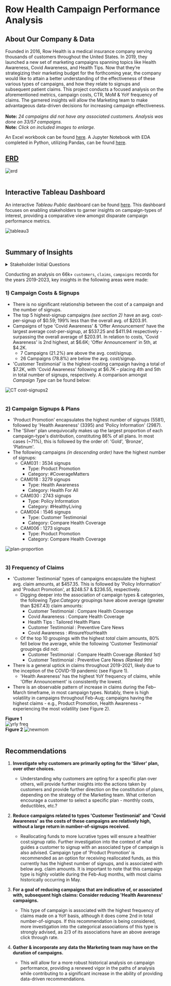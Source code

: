 # Row Health Campaign Performance Analysis

## About Our Company & Data
Founded in 2016, Row Health is a medical insurance company serving thousands of customers throughout the United States. In 2019, they launched a new set of marketing campaigns spanning topics like Health Awareness, Covid Awareness, and Health Tips. Now that they’re strategizing their marketing budget for the forthcoming year, the company would like to attain a better understanding of the effectiveness of these various types of campaigns, and how they relate to signups and subsequent patient claims. This project conducts a focused analysis on the aforementioned metrics, campaign costs, CTR, MoM & YoY frequency of claims. The garnered insights will allow the Marketing team to make advantageous data-driven decisions for increasing campaign effectiveness. 
</br></br>
**Note:** *24 campaigns did not have any associated customers. Analysis was done on 33/57 campaigns.*
</br>
**Note:** *Click on included images to enlarge.*

An Excel workbook can be found [here](https://github.com/tseales/rowhealth-campaign-analysis/blob/f4ac1220566dfc81dff4621e1ab8e0c0d74618e0/artifacts/Row%20Health%20Data.xlsx). A Jupyter Notebook with EDA completed in Python, utilizing Pandas, can be found [here](https://github.com/tseales/rowhealth-campaign-analysis/blob/c99580226f8eecbb4127696215eb2edf0f78d7ea/artifacts/rowhealth-camp-performance-eda.ipynb).

## [ERD](https://github.com/tseales/rowhealth-campaign-analysis/blob/f4ac1220566dfc81dff4621e1ab8e0c0d74618e0/artifacts/ERD.md)
![erd](https://github.com/user-attachments/assets/e580f84c-ac7d-4f61-b841-08d1a31ef322)
</br></br>

## Interactive Tableau Dashboard
An interactive *Tableau Public* dashboard can be found [here](https://public.tableau.com/views/RowHealthCampaigns/Dashboard2?:language=en-US&:sid=&:redirect=auth&:display_count=n&:origin=viz_share_link). This dashboard focuses on enabling stakeholders to garner insights on campaign-types of interest, providing a comparative view amongst disparate campaign performance metrics. 

![tableau3](https://github.com/user-attachments/assets/15edad38-e8cd-40b3-afaa-80fa40f3f314)
</br></br>

## Summary of Insights
<details>
<summary>Stakeholder Initial Questions</summary>
  1. How does the cost of a campaign relate to the number of signups?</br> 
  2. Which campaigns resulted in the highest number of signups?</br>
  3. How does the type of campaign correlate with the type of plan chosen?</br>
  4. What do claims look like for customers acquired through certain campaign groupings?
</details>

Conducting an analysis on 66k+ `customers`, `claims`, `campaigns` records for the years 2019-2023, key insights in the following areas were made:
### 1) Campaign Costs & Signups
- There is no significant relationship between the cost of a campaign and the number of signups.
- The top 5 highest-signup campaigns *(see section 2)* have an avg. cost-per-signup of $0.59; 199% less than the overall avg. of $203.91.
- Campaigns of type 'Covid Awareness' & 'Offer Announcement' have the largest average cost-per-signup, at $537.25 and $411.94 respectively - surpassing the overall average of $203.91. In relation to costs, 'Covid Awareness' is 2nd highest, at $6.6K; 'Offer Announcement' in 5th, at $4.2K.
  - 7 Campaigns (21.2%) are above the avg. cost/signup.
  - 26 Campaigns (78.8%) are below the avg. cost/signup.
- 'Customer Testimonial' is the highest-costing campaign having a total of $7.2K, with 'Covid Awareness' following at $6.7K &ndash; placing 4th and 5th in total number of signups, respectively. A comparison amongst *Campaign Type* can be found below:

![CT cost-signups2](https://github.com/user-attachments/assets/37feba54-d356-4c17-8dd0-8718a62b5fa1)
</br></br>

### 2) Campaign Signups & Plans
- 'Product Promotion' encapsulates the highest number of signups (5581), followed by 'Health Awareness' (3395) and 'Policy Information' (2987).
- The 'Silver' plan unequivocally makes up the largest proportion of each campaign-type's distribution, constituting 86% of all plans. In most cases (~71%), this is followed by the order of: 'Gold', 'Bronze', 'Platinum'.
- The following campaigns *(in descending order)* have the highest number of signups:
  - CAM031 : 3534 signups
    - Type: Product Promotion
    - Category: #CoverageMatters
  - CAM018 : 3279 signups
    - Type: Health Awareness
    - Category: Health For All
  - CAM030 : 2743 signups
    - Type: Policy Information
    - Category: #HealthyLiving
  - CAM004 : 1546 signups
    - Type: Customer Testimonial
    - Category: Compare Health Coverage
  - CAM006 : 1273 signups
    - Type: Product Promotion
    - Category: Compare Health Coverage

![plan-proportion](https://github.com/user-attachments/assets/7e8e1c6c-4c5f-4af8-ac75-e75d7b4cceae)
</br></br>

### 3) Frequency of Claims
- 'Customer Testimonial' types of campaigns encapsulate the highest avg. claim amounts, at $457.35. This is followed by 'Policy Information' and 'Product Promotion', at $248.57 & $236.55, respectively.
  - Digging deeper into the association of campaign types & categories, the following *Type:Category* groupings have above average (greater than $267.43) claim amounts:
    - Customer Testimonial : Compare Health Coverage
    - Covid Awareness : Compare Health Coverage
    - Health Tips : Tailored Health Plans
    - Customer Testimonial : Preventive Care News
    - Covid Awareness : #InsureYourHealth
  - Of the top 10 groupings with the highest *total* claim amounts, 80% fell below the average, while the following 'Customer Testimonial' groupings did not:
    - Customer Testimonial : Compare Health Coverage *(Ranked 1st)*
    - Customer Testimonial : Preventive Care News *(Ranked 9th)*
- There is a general uptick in claims throughout 2019-2021, likely due to the inception of the COVID-19 pandemic (see Figure 1).
  - 'Health Awareness' has the highest YoY frequency of claims, while 'Offer Announcement' is consistently the lowest.
- There is an observable pattern of increase in claims during the Feb–March timeframe, in most campaign types. Notably, there is high volatility in campaigns throughout Feb-Aug; campaigns having the highest claims - e.g., Product Promotion, Health Awareness - experiencing the most volatility (see Figure 2).

**Figure 1** </br>
![yrly freq](https://github.com/user-attachments/assets/36b00dc6-c51a-4b62-afac-29604387d8ed)
</br>
**Figure 2**
![newmom](https://github.com/user-attachments/assets/082331e6-2b04-42b0-b964-b601df0e5d44)
</br></br>

## Recommendations
1. **Investigate why customers are primarily opting for the 'Silver' plan, over other choices.**
    - Understanding why customers are opting for a specific plan over others, will provide further insights into the actions taken by customers and provide further direction on the constitution of plans, depending on the strategy of the Marketing team. What criterion encourage a customer to select a specific plan - monthly costs, deductibles, etc.?

2. **Reduce campaigns related to types 'Customer Testimonial' and 'Covid Awareness' as the costs of these campaigns are relatively high, without a large return in number-of-signups received.**
    - Reallocating funds to more lucrative types will ensure a healthier cost:signup ratio. Further investigation into the context of what guides a customer to signup with an associated type of campaign is also advised. Campaign type of 'Product Promotion' is recommended as an option for receiving reallocated funds, as this currently has the highest number of signups, and is associated with below avg. claim amounts. It is important to note that this campaign type is highly volatile during the Feb-Aug months, with most claims historically occurring in May. 

3. **For a goal of reducing campaigns that are indicative of, or associated with, subsequent high claims: Consider reducing 'Health Awareness' campaigns.**
    - This type of campaign is associated with the highest frequency of claims made on a YoY basis, although it does come 2nd in total number-of-signups. If this recommendation is being considered, more investigation into the categorical associations of this type is strongly advised, as 2/3 of its associations have an above average click through rate.

4. **Gather & incorporate any data the Marketing team may have on the duration of campaigns.**
    - This will allow for a more robust historical analysis on campaign performance, providing a renewed vigor in the paths of analysis while contributing to a significant increase in the ability of providing data-driven recommendations.
